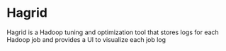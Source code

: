 Hagrid
======

Hagrid is a Hadoop tuning and optimization tool that stores logs for each Hadoop job and provides a UI to visualize each job log
